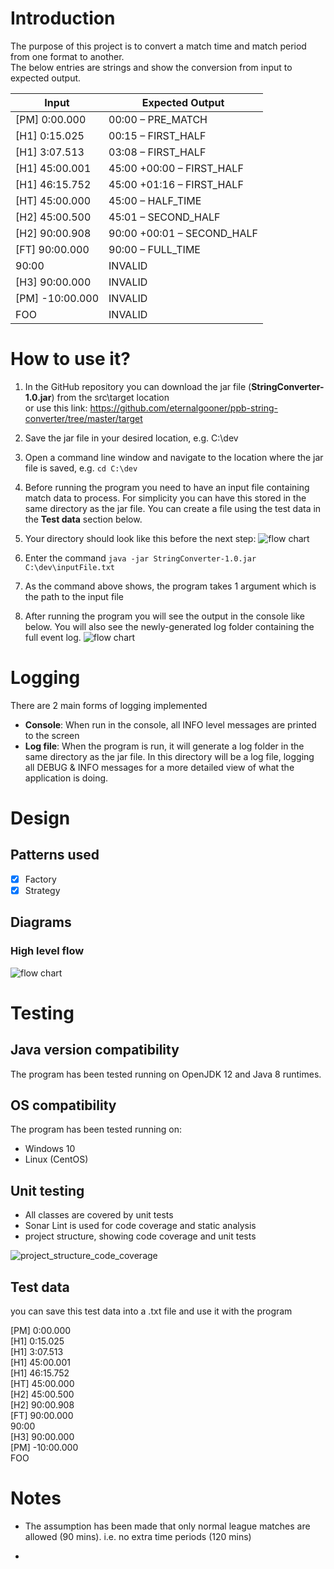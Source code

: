 # Introduction
The purpose of this project is to convert a match time and match period from one format to another.\
The below entries are strings and show the conversion from input to expected output.

| Input      | Expected Output |
| ----------- | ----------- |
| [PM] 0:00.000      | 00:00 – PRE_MATCH       |
| [H1] 0:15.025   | 00:15 – FIRST_HALF        |
| [H1] 3:07.513   | 03:08 – FIRST_HALF        |
| [H1] 45:00.001   | 45:00 +00:00 – FIRST_HALF        |
| [H1] 46:15.752   | 45:00 +01:16 – FIRST_HALF        |
| [HT] 45:00.000   | 45:00 – HALF_TIME       |
| [H2] 45:00.500   | 45:01 – SECOND_HALF        |
| [H2] 90:00.908   | 90:00 +00:01 – SECOND_HALF       |
| [FT] 90:00.000   | 90:00 – FULL_TIME       |
| 90:00   | INVALID        |
| [H3] 90:00.000   | INVALID        |
| [PM] -10:00.000   | INVALID        |
| FOO   | INVALID        |

# How to use it?
1. In the GitHub repository you can download the jar file (**StringConverter-1.0.jar**) from the src\target location \
or use this link: https://github.com/eternalgooner/ppb-string-converter/tree/master/target

2. Save the jar file in your desired location, e.g. C:\dev

3. Open a command line window and navigate to the location where the jar file is saved, e.g. `cd C:\dev`

4. Before running the program you need to have an input file containing match data to process. For simplicity you can have this stored in the same directory as the jar file. You can create a file using the test data in the **Test data** section below.

5. Your directory should look like this before the next step:
![flow chart](images/demo_folder.png)

6. Enter the command `java -jar StringConverter-1.0.jar C:\dev\inputFile.txt`

7. As the command above shows, the program takes 1 argument which is the path to the input file

8. After running the program you will see the output in the console like below. You will also see the newly-generated log folder containing the full event log.
![flow chart](images/screen_output_and_log_folder.png)

# Logging
There are 2 main forms of logging implemented
- **Console**: When run in the console, all INFO level messages are printed to the screen
- **Log file**: When the program is run, it will generate a log folder in the same directory as the jar file. In this directory will be a log file, logging all DEBUG & INFO messages for a more detailed view of what the application is doing. 

# Design 
## Patterns used
- [x] Factory
- [x] Strategy
## Diagrams
### High level flow

![flow chart](images/High_level_flow.png)

# Testing
## Java version compatibility
The program has been tested running on OpenJDK 12 and Java 8 runtimes.

## OS compatibility
The program has been tested running on:
- Windows 10
- Linux (CentOS)

## Unit testing
- All classes are covered by unit tests
- Sonar Lint is used for code coverage and static analysis
- project structure, showing code coverage and unit tests

![project_structure_code_coverage](images/project_structure_code_coverage.png)


## Test data
you can save this test data into a .txt file and use it with the program

[PM] 0:00.000\
[H1] 0:15.025\
[H1] 3:07.513\
[H1] 45:00.001\
[H1] 46:15.752\
[HT] 45:00.000\
[H2] 45:00.500\
[H2] 90:00.908\
[FT] 90:00.000\
90:00\
[H3] 90:00.000\
[PM] -10:00.000\
FOO

# Notes
- The assumption has been made that only normal league matches are allowed (90 mins). i.e. no extra time periods (120 mins)

- 